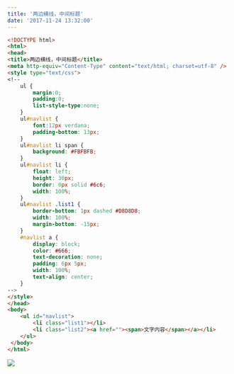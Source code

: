 ```yaml
---
title: '两边横线，中间标题'
date: '2017-11-24 13:32:00'
---   
```

```html
<!DOCTYPE html> 
<html> 
<head> 
<title>两边横线，中间标题</title> 
<meta http-equiv="Content-Type" content="text/html; charset=utf-8" /> 
<style type="text/css">
<!--
	ul { 
		margin:0; 
		padding:0; 
		list-style-type:none;
	} 
	ul#navlist {
		font:12px verdana;
		padding-bottom: 13px;
	}
	ul#navlist li span { 
		background: #FBFBFB;
	}
	ul#navlist li {
		float: left; 
		height: 30px; 
		border: 0px solid #6c6; 
		width: 100%;
	}
	ul#navlist .list1 {
		border-bottom: 1px dashed #D8D8D8;
		width: 100%;
		margin-bottom: -15px;
	}
	#navlist a {
		display: block;
		color: #666;
		text-decoration: none;
		padding: 6px 5px;
		width: 100%;
		text-align: center;
	}
-->
</style>
</head>
<body>
	<ul id="navlist">
		<li class="list1"></li>
		<li class="list2"><a href=""><span>文字内容</span></a></li>
	</ul>
 </body>
</html> 
```
  
![](https://img-blog.csdn.net/20171124133157077?watermark/2/text/aHR0cDovL2Jsb2cuY3Nkbi5uZXQveHV0b25nYmFv/font/5a6L5L2T/fontsize/400/fill/I0JBQkFCMA/dissolve/70/gravity/Center)
